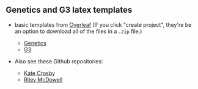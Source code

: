 ## Genetics and G3 latex templates

- basic templates from [Overleaf](https://www.overleaf.com) (If you
  click "create project", they're be an option to download all of the
  files in a `.zip` file.)
  - [Genetics](https://www.overleaf.com/latex/templates/template-for-preparing-your-submission-to-genetics-using-overleaf/stmpddtqcxtx#.V4-f0pMrKRt)
  - [G3](https://www.overleaf.com/latex/templates/template-for-preparing-your-submission-to-g3-genes-genomes-genetics-using-overleaf/vffkrpmjrcgf#.V4-f7JMrKRs)

- Also see these Github repositories:
  - [Kate Crosby](https://github.com/kate-crosby/historical_genomics_MS)
  - [Riley McDowell](https://github.com/rileymcdowell/genomic-neuralnet-paper/tree/master/g3_article)
